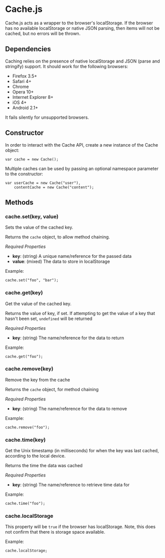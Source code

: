 # Cache.js

Cache.js acts as a wrapper to the browser's localStorage. If the browser has no available localStorage or native JSON parsing, then items will not be cached, but no errors will be thrown.


## Dependencies

Caching relies on the presence of native localStorage and JSON (parse and stringify) support.  It should work for the following browsers:

* Firefox 3.5+
* Safari 4+
* Chrome
* Opera 10+
* Internet Explorer 8+
* iOS 4+
* Android 2.1+

It fails silently for unsupported browsers.


## Constructor

In order to interact with the Cache API, create a new instance of the Cache object:

    var cache = new Cache();
    
Multiple caches can be used by passing an optional namespace parameter to the constructor:

    var userCache = new Cache("user"),
        contentCache = new Cache("content");
    

## Methods

### cache.set(key, value)

Sets the value of the cached key. 

Returns the `cache` object, to allow method chaining.

*Required Properties*

* **key**: (string) A unique name/reference for the passed data
* **value**: (mixed) The data to store in localStorage

Example:

    cache.set("foo", "bar"); 
    

### cache.get(key)

Get the value of the cached key.

Returns the value of key, if set.  If attempting to get the value of a key that hasn't been set, `undefined` will be returned

*Required Properties*

* **key**: (string) The name/reference for the data to return

Example:

    cache.get("foo");



### cache.remove(key)

Remove the key from the cache

Returns the `cache` object, for method chaining

*Required Properties*

* **key**: (string) The name/reference for the data to remove

Example:

    cache.remove("foo");


### cache.time(key)

Get the Unix timestamp (in milliseconds) for when the key was last cached, according to the local device.

Returns the time the data was cached

*Required Properties*

* **key**: (string) The name/reference to retrieve time data for

Example:

    cache.time("foo");


### cache.localStorage

This property will be `true` if the browser has localStorage. Note, this does not confirm that there is storage space available.

Example:

    cache.localStorage;
